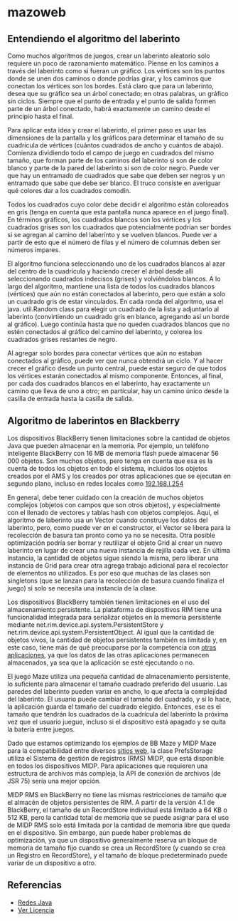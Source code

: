 # mazoweb
## Entendiendo el algoritmo del laberinto

Como muchos algoritmos de juegos, crear un laberinto aleatorio solo requiere un poco de razonamiento matemático. Piense en los caminos a través del laberinto como si fueran un gráfico. Los vértices son los puntos donde se unen dos caminos o donde podrías girar, y los caminos que conectan los vértices son los bordes. Está claro que para un laberinto, desea que su gráfico sea un árbol conectado; en otras palabras, un gráfico sin ciclos. Siempre que el punto de entrada y el punto de salida formen parte de un árbol conectado, habrá exactamente un camino desde el principio hasta el final.

Para aplicar esta idea y crear el laberinto, el primer paso es usar las dimensiones de la pantalla y los gráficos para determinar el tamaño de su cuadrícula de vértices (cuántos cuadrados de ancho y cuántos de abajo). Comienza dividiendo todo el campo de juego en cuadrados del mismo tamaño, que forman parte de los caminos del laberinto si son de color blanco y parte de la pared del laberinto si son de color negro. Puede ver que hay un entramado de cuadrados que sabe que deben ser negros y un entramado que sabe que debe ser blanco. El truco consiste en averiguar qué colores dar a los cuadrados comodín.

Todos los cuadrados cuyo color debe decidir el algoritmo están coloreados en gris (tenga en cuenta que esta pantalla nunca aparece en el juego final). En términos gráficos, los cuadrados blancos son los vértices y los cuadrados grises son los cuadrados que potencialmente podrían ser bordes si se agregan al camino del laberinto y se vuelven blancos. Puede ver a partir de esto que el número de filas y el número de columnas deben ser números impares.

El algoritmo funciona seleccionando uno de los cuadrados blancos al azar del centro de la cuadrícula y haciendo crecer el árbol desde allí seleccionando cuadrados indecisos (grises) y volviéndolos blancos. A lo largo del algoritmo, mantiene una lista de todos los cuadrados blancos (vértices) que aún no están conectados al laberinto, pero que están a solo un cuadrado gris de estar vinculados. En cada ronda del algoritmo, usa el java. util.Random class para elegir un cuadrado de la lista y adjuntarlo al laberinto (convirtiendo un cuadrado gris en blanco, agregando así un borde al gráfico). Luego continúa hasta que no queden cuadrados blancos que no estén conectados al gráfico del camino del laberinto, y colorea los cuadrados grises restantes de negro.

Al agregar solo bordes para conectar vértices que aún no estaban conectados al gráfico, puede ver que nunca obtendrá un ciclo. Y al hacer crecer el gráfico desde un punto central, puede estar seguro de que todos los vértices estarán conectados al mismo componente. Entonces, al final, por cada dos cuadrados blancos en el laberinto, hay exactamente un camino que lleva de uno a otro; en particular, hay un camino único desde la casilla de entrada hasta la casilla de salida.

## Algoritmo de laberintos en Blackberry

Los dispositivos BlackBerry tienen limitaciones sobre la cantidad de objetos Java que pueden almacenar en la memoria. Por ejemplo, un teléfono inteligente BlackBerry con 16 MB de memoria flash puede almacenar 56 000 objetos. Son muchos objetos, pero tenga en cuenta que esa es la cuenta de todos los objetos en todo el sistema, incluidos los objetos creados por el AMS y los creados por otras aplicaciones que se ejecutan en segundo plano, incluso en redes locales como [192.168.l.254](https://inuchat.net/es/192-168-1-254/)

En general, debe tener cuidado con la creación de muchos objetos complejos (objetos con campos que son otros objetos), y especialmente con el llenado de vectores y tablas hash con objetos complejos. Aquí, el algoritmo de laberinto usa un Vector cuando construye los datos del laberinto, pero, como puede ver en el constructor, el Vector se libera para la recolección de basura tan pronto como ya no se necesita. Otra posible optimización podría ser borrar y reutilizar el objeto Grid al crear un nuevo laberinto en lugar de crear una nueva instancia de rejilla cada vez. En última instancia, la cantidad de objetos sigue siendo la misma, pero liberar una instancia de Grid para crear otra agrega trabajo adicional para el recolector de elementos no utilizados. Es por eso que muchas de las clases son singletons (que se lanzan para la recolección de basura cuando finaliza el juego) si solo se necesita una instancia de la clase.

Los dispositivos BlackBerry también tienen limitaciones en el uso del almacenamiento persistente. La plataforma de dispositivos RIM tiene una funcionalidad integrada para serializar objetos en la memoria persistente mediante net.rim.device.api.system.PersistentStore y net.rim.device.api.system.PersistentObject. Al igual que la cantidad de objetos vivos, la cantidad de objetos persistentes también es limitada y, en este caso, tiene más de qué preocuparse por la competencia con [otras aplicaciones](https://urlscan.io/result/eca64449-1396-49d7-90f6-537232acfe46/), ya que los datos de las otras aplicaciones permanecen almacenados, ya sea que la aplicación se esté ejecutando o no.

El juego Maze utiliza una pequeña cantidad de almacenamiento persistente, lo suficiente para almacenar el tamaño cuadrado preferido del usuario. Las paredes del laberinto pueden variar en ancho, lo que afecta la complejidad del laberinto. El usuario puede cambiar el tamaño del cuadrado, y si lo hace, la aplicación guarda el tamaño del cuadrado elegido. Entonces, ese es el tamaño que tendrán los cuadrados de la cuadrícula del laberinto la próxima vez que el usuario juegue, incluso si el dispositivo está apagado y se quita la batería entre juegos.

Dado que estamos optimizando los ejemplos de BB Maze y MIDP Maze para la compatibilidad entre diversos [sitios web](https://sitiosweb.lat/), la clase PrefsStorage utiliza el Sistema de gestión de registros (RMS) MIDP, que está disponible en todos los dispositivos MIDP. Para aplicaciones que requieren una estructura de archivos más compleja, la API de conexión de archivos (de JSR 75) sería una mejor opción.

MIDP RMS en BlackBerry no tiene las mismas restricciones de tamaño que el almacén de objetos persistentes de RIM. A partir de la versión 4.1 de BlackBerry, el tamaño de un RecordStore individual está limitado a 64 KB o 512 KB, pero la cantidad total de memoria que se puede asignar para el uso de MIDP RMS solo está limitada por la cantidad de memoria libre que queda en el dispositivo. Sin embargo, aún puede haber problemas de optimización, ya que un dispositivo generalmente reserva un bloque de memoria de tamaño fijo cuando se crea un RecordStore (y cuando se crea un Registro en RecordStore), y el tamaño de bloque predeterminado puede variar de un dispositivo a otro.

## Referencias

- [Redes Java](https://start.me/p/RMegqq/pagina-de-inicio)
- [Ver Licencia](https://creativecommons.org/choose/results-one?field_attribute_to_url=https://transpero.net/ip/192-168-1-254/)
